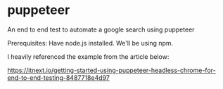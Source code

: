 # puppeteer
An end to end test to automate a google search using puppeteer

Prerequisites: Have node.js installed. We'll be using npm. 

I heavily referenced the example from the article below:


https://itnext.io/getting-started-using-puppeteer-headless-chrome-for-end-to-end-testing-8487718e4d97
